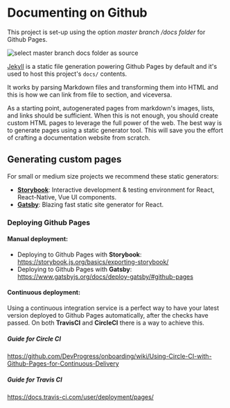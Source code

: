 # Documenting on Github

This project is set-up using the option *master branch /docs folder* for Github Pages.

![select master branch docs folder as source](https://help.github.com/assets/images/help/pages/select-master-branch-docs-folder-as-source.png)

[Jekyll](https://github.com/jekyll/jekyll) is a static file generation powering Github Pages by default and it's used to host this project's `docs/` contents.

It works by parsing Markdown files and transforming them into HTML and this is how we can link from file to section, and viceversa.

As a starting point, autogenerated pages from markdown's images, lists, and links should be sufficient. When this is not enough, you should create custom HTML pages to leverage the full power of the web. The best way is to generate pages using a static generator tool. This will save you the effort of crafting a documentation website from scratch.

## Generating custom pages

For small or medium size projects we recommend these static generators:

* **[Storybook](https://github.com/storybooks/storybook)**: Interactive development & testing environment for React, React-Native, Vue UI components.
* **[Gatsby](https://github.com/gatsbyjs/gatsby)**: Blazing fast static site generator for React.

### Deploying Github Pages

#### Manual deployment:
* Deploying to Github Pages with **Storybook**: https://storybook.js.org/basics/exporting-storybook/
* Deploying to Github Pages with **Gatsby**: https://www.gatsbyjs.org/docs/deploy-gatsby/#github-pages

#### Continuous deployment:

Using a continuous integration service is a perfect way to have your latest version deployed to Github Pages automatically, after the checks have passed. On both **TravisCI** and **CircleCI** there is a way to achieve this.

##### Guide for Circle CI

https://github.com/DevProgress/onboarding/wiki/Using-Circle-CI-with-Github-Pages-for-Continuous-Delivery

##### Guide for Travis CI

https://docs.travis-ci.com/user/deployment/pages/